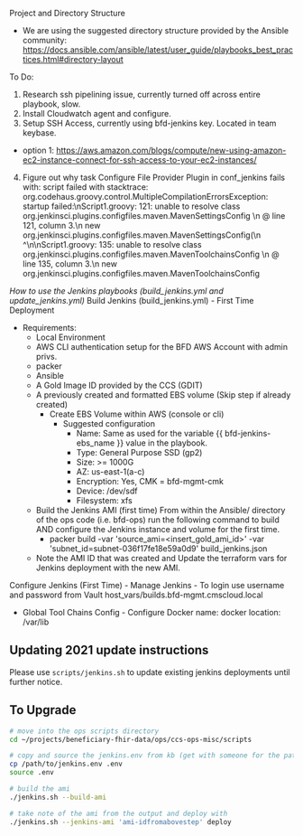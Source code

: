 Project and Directory Structure
- We are using the suggested directory structure provided by the Ansible community: https://docs.ansible.com/ansible/latest/user_guide/playbooks_best_practices.html#directory-layout

To Do: 
1. Research ssh pipelining issue, currently turned off across entire playbook, slow. 
2. Install Cloudwatch agent and configure. 
3. Setup SSH Access, currently using bfd-jenkins key. Located in team keybase. 
  - option 1: https://aws.amazon.com/blogs/compute/new-using-amazon-ec2-instance-connect-for-ssh-access-to-your-ec2-instances/
4. Figure out why task Configure File Provider Plugin in conf_jenkins fails with: 
script failed with stacktrace: org.codehaus.groovy.control.MultipleCompilationErrorsException: startup failed:\nScript1.groovy: 121: unable to resolve class org.jenkinsci.plugins.configfiles.maven.MavenSettingsConfig \n @ line 121, column 3.\n     new org.jenkinsci.plugins.configfiles.maven.MavenSettingsConfig(\n     ^\n\nScript1.groovy: 135: unable to resolve class org.jenkinsci.plugins.configfiles.maven.MavenToolchainsConfig \n @ line 135, column 3.\n     new org.jenkinsci.plugins.configfiles.maven.MavenToolchainsConfig
  

*How to use the Jenkins playbooks (build_jenkins.yml and update_jenkins.yml)*
Build Jenkins (build_jenkins.yml) - First Time Deployment
 - Requirements: 
   - Local Environment 
    - AWS CLI authentication setup for the BFD AWS Account with admin privs. 
    - packer 
    - Ansible
   - A Gold Image ID provided by the CCS (GDIT)
   - A previously created and formatted EBS volume (Skip step if already created)
     - Create EBS Volume within AWS (console or cli)
       - Suggested configuration
         - Name: Same as used for the variable {{ bfd-jenkins-ebs_name }} value in the playbook. 
         - Type: General Purpose SSD (gp2)
         - Size: >= 1000G 
         - AZ: us-east-1(a-c)
         - Encryption: Yes, CMK = bfd-mgmt-cmk
         - Device: /dev/sdf 
         - Filesystem: xfs 
   - Build the Jenkins AMI (first time) From within the Ansible/ directory of the ops code (i.e. bfd-ops) run the following command to build AND configure the Jenkins instance and volume for the first time. 
     - packer build -var 'source_ami=<insert_gold_ami_id>' -var 'subnet_id=subnet-036f17fe18e59a0d9' build_jenkins.json
   - Note the AMI ID that was created and Update the terraform vars for Jenkins deployment with the new AMI. 
   
Configure Jenkins (First Time) - Manage Jenkins - To login use username and password from Vault host_vars/builds.bfd-mgmt.cmscloud.local
 - Global Tool Chains Config - Configure Docker
   name: docker
   location: /var/lib 
  

## Updating 2021 update instructions

Please use `scripts/jenkins.sh` to update existing jenkins deployments until further notice.

## To Upgrade

```bash
# move into the ops scripts directory
cd ~/projects/beneficiary-fhir-data/ops/ccs-ops-misc/scripts

# copy and source the jenkins.env from kb (get with someone for the path)
cp /path/to/jenkins.env .env
source .env

# build the ami
./jenkins.sh --build-ami

# take note of the ami from the output and deploy with
./jenkins.sh --jenkins-ami 'ami-idfromabovestep' deploy
```
